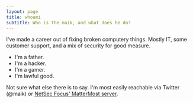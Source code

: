 ```yaml
---
layout: page
title: whoami
subtitle: Who is the maik, and what does he do?
---
```


I've made a career out of fixing broken computery things.  Mostly IT, some customer support, and a mix of security for good measure.

- I'm a father.
- I'm a hacker.
- I'm a gamer.
- I'm lawful good.

Not sure what else there is to say.  I'm most easily reachable via Twitter (@maik) or [NetSec Focus' MatterMost server](https://chat.netsecfocus.com/).

